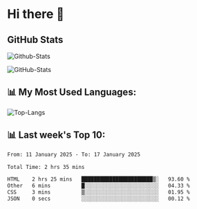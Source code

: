 # Hi there 👋

## GitHub Stats
![Github-Stats](https://github-readme-stats-sigma-five.vercel.app/api?username=ltorson&show_icons=true&theme=radical&count_private=true&show=reviews,discussions_started,discussions_answered,prs_merged,prs_merged_percentage)

![GitHub-Stats](https://github-readme-stats.vercel.app/api/wakatime?username=LeeTorson&theme=synthwave&size_weight=0.5&count_weight=0.5&title_color=36F9F6&langs_count=10&count_private=true)

## 📊 My Most Used Languages:
![Top-Langs](https://github-readme-stats-sigma-five.vercel.app/api/top-langs/?username=LTorson&layout=compact&langs_count=10)


## 📊 Last week's Top 10:
<!--START_SECTION:waka-->

```txt
From: 11 January 2025 - To: 17 January 2025

Total Time: 2 hrs 35 mins

HTML    2 hrs 25 mins   ███████████████████████▒░   93.60 %
Other   6 mins          █░░░░░░░░░░░░░░░░░░░░░░░░   04.33 %
CSS     3 mins          ▒░░░░░░░░░░░░░░░░░░░░░░░░   01.95 %
JSON    0 secs          ░░░░░░░░░░░░░░░░░░░░░░░░░   00.12 %
```

<!--END_SECTION:waka-->
